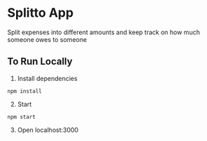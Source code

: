 # Splitto App
Split expenses into different amounts and keep track on how much someone owes to someone

To Run Locally
--------------------
1. Install dependencies
```
npm install
```
2. Start
```
npm start
```
3. Open localhost:3000
